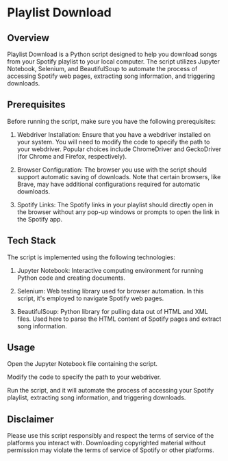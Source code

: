 # Playlist Download

## Overview
Playlist Download is a Python script designed to help you download songs from your Spotify playlist to your local computer. The script utilizes Jupyter Notebook, Selenium, and BeautifulSoup to automate the process of accessing Spotify web pages, extracting song information, and triggering downloads.

## Prerequisites
Before running the script, make sure you have the following prerequisites:

1) Webdriver Installation: Ensure that you have a webdriver installed on your system. You will need to modify the code to specify the path to your webdriver. Popular choices include ChromeDriver and GeckoDriver (for Chrome and Firefox, respectively).

2) Browser Configuration: The browser you use with the script should support automatic saving of downloads. Note that certain browsers, like Brave, may have additional configurations required for automatic downloads.

3) Spotify Links: The Spotify links in your playlist should directly open in the browser without any pop-up windows or prompts to open the link in the Spotify app.

## Tech Stack
The script is implemented using the following technologies:

1) Jupyter Notebook: Interactive computing environment for running Python code and creating documents.

2) Selenium: Web testing library used for browser automation. In this script, it's employed to navigate Spotify web pages.

3) BeautifulSoup: Python library for pulling data out of HTML and XML files. Used here to parse the HTML content of Spotify pages and extract song information.

## Usage
Open the Jupyter Notebook file containing the script.

Modify the code to specify the path to your webdriver.

Run the script, and it will automate the process of accessing your Spotify playlist, extracting song information, and triggering downloads.

## Disclaimer
Please use this script responsibly and respect the terms of service of the platforms you interact with. Downloading copyrighted material without permission may violate the terms of service of Spotify or other platforms.

